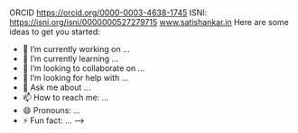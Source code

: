 #
ORCID https://orcid.org/0000-0003-4638-1745
ISNI: https://isni.org/isni/0000000527279715
www.satishankar.in
Here are some ideas to get you started:

- 🔭 I’m currently working on ...
- 🌱 I’m currently learning ...
- 👯 I’m looking to collaborate on ...
- 🤔 I’m looking for help with ...
- 💬 Ask me about ...
- 📫 How to reach me: ...
- 😄 Pronouns: ...
- ⚡ Fun fact: ...
-->
